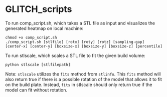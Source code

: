 # GLITCH_scripts

To run comp_script.sh, which takes a STL file as input and visualizes the generated heatmap on local machine:

    chmod +x comp_script.sh
    ./comp_script.sh [stlfile] [rotx] [roty] [rotz] [sampling-gap] [center-x] [center-y] [boxsize-x] [boxsize-y] [boxsize-z] [percentile]

To run stlscale, which scales a STL file to fit the given build volume:
    
    python stlscale [stlfilepath]

Note: `stlscale` utilizes the `fits` method from `stlinfo`. This `fits` method will also return true if there is a possible rotation of the model that allows it to fit on the build plate. Instead, `fits` in stlscale should only return true if the model can fit without rotation.